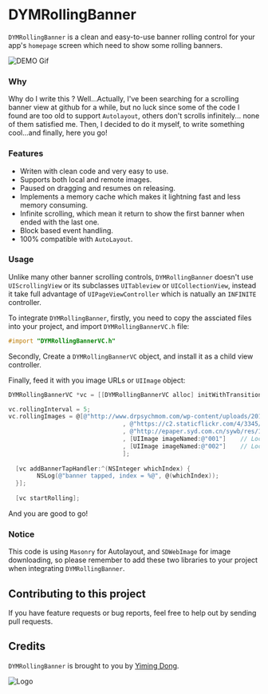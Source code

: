 # DYMRollingBanner
`DYMRollingBanner` is a clean and easy-to-use banner rolling control for your app's `homepage` screen which need to show some rolling banners.    

![DEMO Gif](http://cdn.cocimg.com/bbs/attachment/Fid_19/19_88471_6119c1d8323275c.gif)

### Why
Why do I write this ? Well...Actually, I've been searching for a scrolling banner view at github for a while, but no luck since some of the code I found are too old to support `Autolayout`, others don't scrolls infinitely... none of them satisfied me. Then,  I decided to do it myself, to write something cool...and finally,  here you go!

### Features  

* Writen with clean code and very easy to use.    
* Supports both local and remote images.    
* Paused on dragging and resumes on releasing.    
* Implements a memory cache which makes it lightning fast and less memory consuming.     
* Infinite scrolling, which mean it  return to show the first banner when ended with the last one.     
* Block based event handling.    
* 100% compatible with `AutoLayout`.      

 
### Usage     

Unlike many other banner scrolling controls, `DYMRollingBanner` doesn't use `UIScrollingView` or its subclasses `UITableview` or `UICollectionView`, instead it take full advantage of `UIPageViewController` which is natually an `INFINITE` controller.    
    
To integrate `DYMRollingBanner`, firstly, you need to copy the assciated files into your project, and import `DYMRollingBannerVC.h` file:    
```objective-c
#import "DYMRollingBannerVC.h"
```

Secondly, Create a `DYMRollingBannerVC` object, and install it as a child view controller.    

Finally, feed it with you image URLs or `UIImage` object:       
```objective-c
DYMRollingBannerVC *vc = [[DYMRollingBannerVC alloc] initWithTransitionStyle:UIPageViewControllerTransitionStyleScroll navigationOrientation:UIPageViewControllerNavigationOrientationHorizontal options:nil];

vc.rollingInterval = 5;
vc.rollingImages = @[@"http://www.drpsychmom.com/wp-content/uploads/2014/10/large_4278047231.jpg"
                                , @"https://c2.staticflickr.com/4/3345/5832660048_55f8b0935b.jpg"
                                , @"http://epaper.syd.com.cn/sywb/res/1/20080108/42241199752656275.jpg"
                                , [UIImage imageNamed:@"001"]    // Local Image
                                , [UIImage imageNamed:@"002"]    // Locak Image
                                ];
        
  [vc addBannerTapHandler:^(NSInteger whichIndex) {
        NSLog(@"banner tapped, index = %@", @(whichIndex));
  }];
        
  [vc startRolling];
```
And you are good to go!  


### Notice    
This code is using `Masonry` for Autolayout, and `SDWebImage` for image downloading, so please remember to add these two libraries to your project when integrating `DYMRollingBanner`.    

## Contributing to this project

If you have feature requests or bug reports, feel free to help out by sending pull requests.

## Credits

`DYMRollingBanner` is brought to you by [Yiming Dong](http://www.dongyiming.com). 


![Logo](http://cdn.cocimg.com/bbs/attachment/Fid_19/19_88471_d255b06e7b21a91.png)
